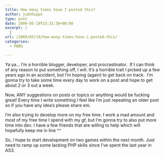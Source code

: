 ```yaml
---
title: How many times have I posted this?
author: judohippo
type: post
date: 2009-05-19T13:31:36+00:00
excerpt: |
  |
url: /2009/05/19/how-many-times-have-i-posted-this/
categories:
  - PBBG

---
```

Ya ya&#8230; I&#8217;m a horrible blogger, developer, and procrastinator.  If I can think of any reason to put something off, I will. It&#8217;s a horrible trait I picked up a few years ago in an accident, but I&#8217;m hoping (again) to get back on track.  I&#8217;m gonna try to take some time every day to work on a post and hope to get about 2 or 3 out a week.

Now, ANY suggestions on posts or topics or anything would be fucking great! Every time I write something I feel like I&#8217;m just repeating an older post so if you have any idea&#8217;s please share em.

I&#8217;m also trying to develop more on my free time. I work a mad amount and most of my free time I spend with my gf, but I&#8217;m gonna try to also put more time into dev. I have a few friends that are willing to help which will hopefully keep me in line ^^

So, I hope to start development on two games within the next month. Just need to ramp up some lacking PHP skills since I&#8217;ve spent the last year in AS3.